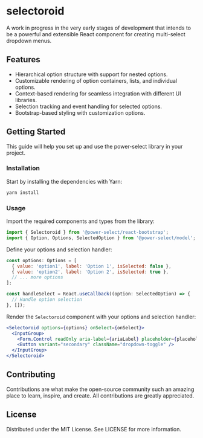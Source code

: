 # selectoroid

A work in progress in the very early stages of development that intends to be a powerful and
extensible React component for creating multi-select dropdown menus.

## Features

- Hierarchical option structure with support for nested options.
- Customizable rendering of option containers, lists, and individual options.
- Context-based rendering for seamless integration with different UI libraries.
- Selection tracking and event handling for selected options.
- Bootstrap-based styling with customization options.

## Getting Started

This guide will help you set up and use the power-select library in your project.

### Installation

Start by installing the dependencies with Yarn:

```sh
yarn install
```

### Usage

Import the required components and types from the library:

```jsx
import { Selectoroid } from '@power-select/react-bootstrap';
import { Option, Options, SelectedOption } from '@power-select/model';
```

Define your options and selection handler:

```jsx
const options: Options = [
  { value: 'option1', label: 'Option 1', isSelected: false },
  { value: 'option2', label: 'Option 2', isSelected: true },
  // ... more options
];

const handleSelect = React.useCallback((option: SelectedOption) => {
  // Handle option selection
}, []);
```

Render the `Selectoroid` component with your options and selection handler:

```jsx
<Selectoroid options={options} onSelect={onSelect}>
  <InputGroup>
    <Form.Control readOnly aria-label={ariaLabel} placeholder={placeholder} value={labels} />
    <Button variant="secondary" className="dropdown-toggle" />
  </InputGroup>
</Selectoroid>
```

## Contributing

Contributions are what make the open-source community such an amazing place to learn, inspire, and
create. All contributions are greatly appreciated.

## License
Distributed under the MIT License. See LICENSE for more information.